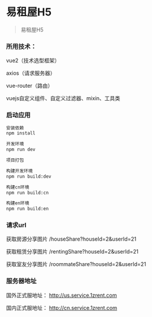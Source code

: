 # 易租屋H5

> 易租屋H5



### 所用技术：

vue2（技术选型框架）

axios（请求服务器）

vue-router（路由）

vuejs自定义组件、自定义过滤器、mixin、工具类


### 启动应用

``` bash
安装依赖
npm install

开发环境
npm run dev

项目打包

构建开发环境
npm run build:dev

构建cn环境
npm run build:cn

构建en环境
npm run build:en
```

### 请求url

获取房源分享图片 /houseShare?houseId=2&userId=21

获取租赁分享图片 /rentingShare?houseId=2&userId=21

获取室友分享图片 /roommateShare?houseId=2&userId=21


### 服务器地址

国外正式服地址： http://us.service.1zrent.com

国内正式服地址： http://cn.service.1zrent.com
